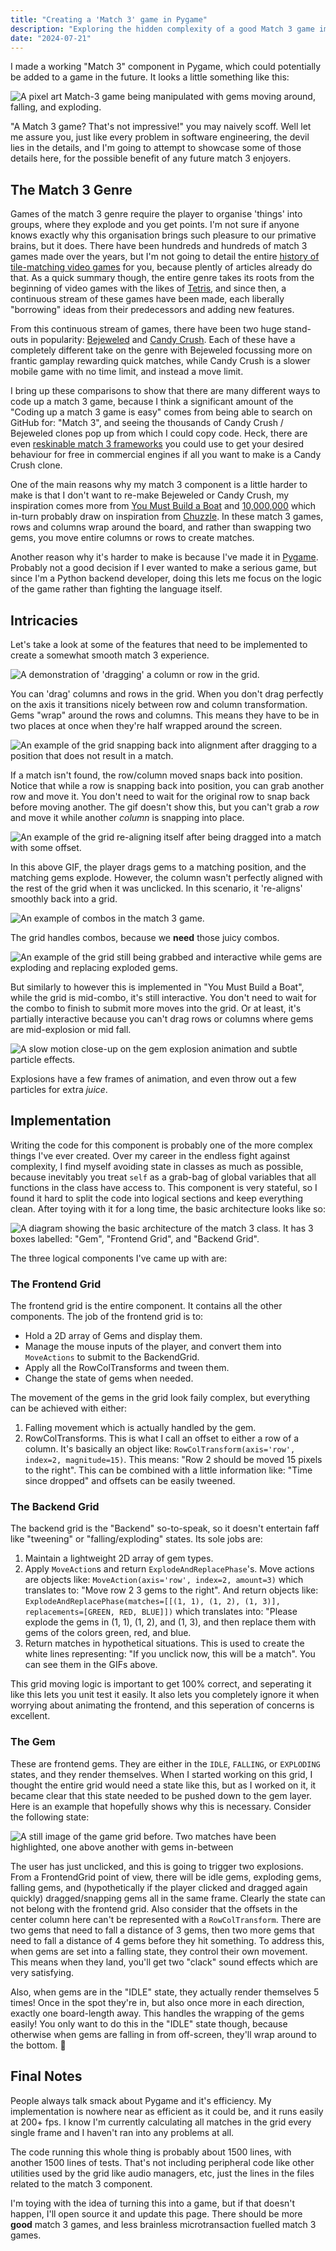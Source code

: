 ```yaml
---
title: "Creating a 'Match 3' game in Pygame"
description: "Exploring the hidden complexity of a good Match 3 game implementation."
date: "2024-07-21"
---
```


I made a working "Match 3" component in Pygame, which could potentially be added to a game in the future. It looks a little something like this:

![A pixel art Match-3 game being manipulated with gems moving around, falling, and exploding.](/images/blog/pygame-match-3/example_1.gif)

"A Match 3 game? That's not impressive!" you may naively scoff. Well let me assure you, just like every problem in software engineering, the devil lies in the details, and I'm going to attempt to showcase some of those details here, for the possible benefit of any future match 3 enjoyers.

## The Match 3 Genre

Games of the match 3 genre require the player to organise 'things' into groups, where they explode and you get points. I'm not sure if anyone knows exactly why this organisation brings such pleasure to our primative brains, but it does. There have been hundreds and hundreds of match 3 games made over the years, but I'm not going to detail the entire [history of tile-matching video games](https://en.wikipedia.org/wiki/Tile-matching_video_game) for you, because plently of articles already do that. As a quick summary though, the entire genre takes its roots from the beginning of video games with the likes of [Tetris](https://en.wikipedia.org/wiki/Tetris), and since then, a continuous stream of these games have been made, each liberally "borrowing" ideas from their predecessors and adding new features.

From this continuous stream of games, there have been two huge stand-outs in popularity: [Bejeweled](<https://en.wikipedia.org/wiki/Bejeweled_(video_game)>) and [Candy Crush](https://en.wikipedia.org/wiki/Candy_Crush_Saga). Each of these have a completely different take on the genre with Bejeweled focussing more on frantic gamplay rewarding quick matches, while Candy Crush is a slower mobile game with no time limit, and instead a move limit.

I bring up these comparisons to show that there are many different ways to code up a match 3 game, because I think a significant amount of the "Coding up a match 3 game is easy" comes from being able to search on GitHub for: "Match 3", and seeing the thousands of Candy Crush / Bejeweled clones pop up from which I could copy code. Heck, there are even [reskinable match 3 frameworks](https://github.com/LibraStack/Match3-SDK) you could use to get your desired behaviour for free in commercial engines if all you want to make is a Candy Crush clone.

One of the main reasons why my match 3 component is a little harder to make is that I don't want to re-make Bejeweled or Candy Crush, my inspiration comes more from [You Must Build a Boat](https://en.wikipedia.org/wiki/You_Must_Build_a_Boat) and [10,000,000](<https://en.wikipedia.org/wiki/10000000_(video_game)>) which in-turn probably draw on inspiration from [Chuzzle](https://en.wikipedia.org/wiki/Chuzzle). In these match 3 games, rows and columns wrap around the board, and rather than swapping two gems, you move entire columns or rows to create matches.

Another reason why it's harder to make is because I've made it in [Pygame](https://pyga.me/). Probably not a good decision if I ever wanted to make a serious game, but since I'm a Python backend developer, doing this lets me focus on the logic of the game rather than fighting the language itself.

## Intricacies

Let's take a look at some of the features that need to be implemented to create a somewhat smooth match 3 experience.

![A demonstration of 'dragging' a column or row in the grid.](/images/blog/pygame-match-3/dragging.gif)

You can 'drag' columns and rows in the grid. When you don't drag perfectly on the axis it transitions nicely between row and column transformation. Gems "wrap" around the rows and columns. This means they have to be in two places at once when they're half wrapped around the screen.

![An example of the grid snapping back into alignment after dragging to a position that does not result in a match.](/images/blog/pygame-match-3/snapping.gif)

If a match isn't found, the row/column moved snaps back into position. Notice that while a row is snapping back into position, you can grab another row and move it. You don't need to wait for the original row to snap back before moving another. The gif doesn't show this, but you can't grab a _row_ and move it while another _column_ is snapping into place.

![An example of the grid re-aligning itself after being dragged into a match with some offset.](/images/blog/pygame-match-3/realigning.gif)

In this above GIF, the player drags gems to a matching position, and the matching gems explode. However, the column wasn't perfectly aligned with the rest of the grid when it was unclicked. In this scenario, it 're-aligns' smoothly back into a grid.

![An example of combos in the match 3 game.](/images/blog/pygame-match-3/combos.gif)

The grid handles combos, because we **need** those juicy combos.

![An example of the grid still being grabbed and interactive while gems are exploding and replacing exploded gems.](/images/blog/pygame-match-3/moving_while_comboing.gif)

But similarly to however this is implemented in "You Must Build a Boat", while the grid is mid-combo, it's still interactive. You don't need to wait for the combo to finish to submit more moves into the grid. Or at least, it's partially interactive because you can't drag rows or columns where gems are mid-explosion or mid fall.

![A slow motion close-up on the gem explosion animation and subtle particle effects.](/images/blog/pygame-match-3/animation_and_particle_effects.gif)

Explosions have a few frames of animation, and even throw out a few particles for extra _juice_.

## Implementation

Writing the code for this component is probably one of the more complex things I've ever created. Over my career in the endless fight against complexity, I find myself avoiding state in classes as much as possible, because inevitably you treat `self` as a grab-bag of global variables that all functions in the class have access to. This component is very stateful, so I found it hard to split the code into logical sections and keep everything clean. After toying with it for a long time, the basic architecture looks like so:

![A diagram showing the basic architecture of the match 3 class. It has 3 boxes labelled: "Gem", "Frontend Grid", and "Backend Grid".](/images/blog/pygame-match-3/architecture.png)

The three logical components I've came up with are:

### The Frontend Grid

The frontend grid is the entire component. It contains all the other components. The job of the frontend grid is to:

- Hold a 2D array of Gems and display them.
- Manage the mouse inputs of the player, and convert them into `MoveActions` to submit to the BackendGrid.
- Apply all the RowColTransforms and tween them.
- Change the state of gems when needed.

The movement of the gems in the grid look faily complex, but everything can be achieved with either:

1. Falling movement which is actually handled by the gem.
2. RowColTransforms. This is what I call an offset to either a row of a column. It's basically an object like: `RowColTransform(axis='row', index=2, magnitude=15)`. This means: "Row 2 should be moved 15 pixels to the right". This can be combined with a little information like: "Time since dropped" and offsets can be easily tweened.

### The Backend Grid

The backend grid is the "Backend" so-to-speak, so it doesn't entertain faff like "tweening" or "falling/exploding" states. Its sole jobs are:

1. Maintain a lightweight 2D array of gem types.
2. Apply `MoveAction`s and return `ExplodeAndReplacePhase`'s. Move actions are objects like: `MoveAction(axis='row', index=2, amount=3)` which translates to: "Move row 2 3 gems to the right". And return objects like: `ExplodeAndReplacePhase(matches=[[(1, 1), (1, 2), (1, 3)], replacements=[GREEN, RED, BLUE]])` which translates into: "Please explode the gems in (1, 1), (1, 2), and (1, 3), and then replace them with gems of the colors green, red, and blue.
3. Return matches in hypothetical situations. This is used to create the white lines representing: "If you unclick now, this will be a match". You can see them in the GIFs above.

This grid moving logic is important to get 100% correct, and seperating it like this lets you unit test it easily. It also lets you completely ignore it when worrying about animating the frontend, and this seperation of concerns is excellent.

### The Gem

These are frontend gems. They are either in the `IDLE`, `FALLING`, or `EXPLODING` states, and they render themselves. When I started working on this grid, I thought the entire grid would need a state like this, but as I worked on it, it became clear that this state needed to be pushed down to the gem layer. Here is an example that hopefully shows why this is necessary. Consider the following state:

![A still image of the game grid before. Two matches have been highlighted, one above another with gems in-between](/images/blog/pygame-match-3/falling_example.png)

The user has just unclicked, and this is going to trigger two explosions. From a FrontendGrid point of view, there will be idle gems, exploding gems, falling gems, and (hypothetically if the player clicked and dragged again quickly) dragged/snapping gems all in the same frame. Clearly the state can not belong with the frontend grid. Also consider that the offsets in the center column here can't be represented with a `RowColTransform`. There are two gems that need to fall a distance of 3 gems, then two more gems that need to fall a distance of 4 gems before they hit something. To address this, when gems are set into a falling state, they control their own movement. This means when they land, you'll get two "clack" sound effects which are very satisfying.

Also, when gems are in the "IDLE" state, they actually render themselves 5 times! Once in the spot they're in, but also once more in each direction, exactly one board-length away. This handles the wrapping of the gems easily! You only want to do this in the "IDLE" state though, because otherwise when gems are falling in from off-screen, they'll wrap around to the bottom. 😬

## Final Notes

People always talk smack about Pygame and it's efficiency. My implementation is nowhere near as efficient as it could be, and it runs easily at 200+ fps. I know I'm currently calculating all matches in the grid every single frame and I haven't ran into any problems at all.

The code running this whole thing is probably about 1500 lines, with another 1500 lines of tests. That's not including peripheral code like other utilities used by the grid like audio managers, etc, just the lines in the files related to the match 3 component.

I'm toying with the idea of turning this into a game, but if that doesn't happen, I'll open source it and update this page. There should be more **good** match 3 games, and less brainless microtransaction fuelled match 3 games.
